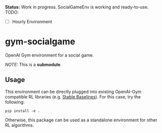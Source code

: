 **Status:** Work in progress. SocialGameEnv is working and ready-to-use.
TODO:
- [ ] Hourly Environment


# gym-socialgame
OpenAI Gym environment for a social game.

*NOTE:* This is a **submodule**.

## Usage
This environment can be directly plugged into existing OpenAI-Gym compatible RL libraries (e.g. [Stable Baselines](https://stable-baselines.readthedocs.io/en/master/index.html)).
For this case, try the following:
    
    pip install -e .

Otherwise, this package can be used as a standalone environment for other RL algorithms.
